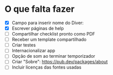 # O que falta fazer

- [X] Campo para inserir nome do Diver:
- [X] Escrever páginas de help
- [ ] Compartilhar checklist pronto como PDF
- [ ] Receber um template compartilhado
- [ ] Criar testes
- [ ] Internacionalizar app
- [ ] Opção de som ao terminar temporizador
- [ ] Criar "Sobre": https://pub.dev/packages/about
- [ ] Incluir licenças das fontes usadas
